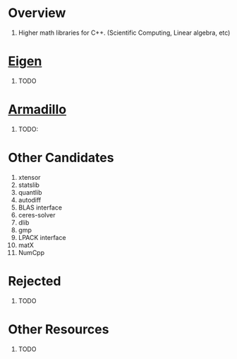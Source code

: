 # Overview
1. Higher math libraries for C++. (Scientific Computing, Linear algebra, etc)

# [Eigen](https://eigen.tuxfamily.org/index.php?title=Main_Page)
1. TODO


# [Armadillo](https://arma.sourceforge.net/)
1. TODO:


# Other Candidates
1. xtensor
1. statslib
1. quantlib
1. autodiff
1. BLAS interface
1. ceres-solver
1. dlib
1. gmp
1. LPACK interface
1. matX
1. NumCpp


# Rejected
1. TODO

# Other Resources
1. TODO
